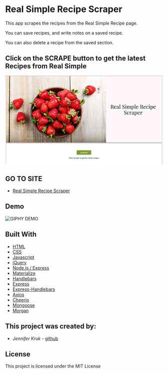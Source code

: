 # Real Simple Recipe Scraper

This app scrapes the recipes from the Real Simple Recipe page.

You can save recipes, and write notes on a saved recipe.

You can also delete a recipe from the saved section.

## Click on the SCRAPE button to get the latest Recipes from Real Simple

![SCRAPE](./public/assets/images/scrapePage.png)


## GO TO SITE

* [Real Simple Recipe Scraper](https://realsimplerecipescraper.herokuapp.com/)

## Demo
![GIPHY DEMO](./public/assets/images/demo.gif)


## Built With

* [HTML](https://developer.mozilla.org/en-US/docs/Web/HTML)
* [CSS](https://developer.mozilla.org/en-US/docs/Web/CSS)
* [Javascript](https://developer.mozilla.org/en-US/docs/Web/JavaScript)
* [jQuery](https://developer.mozilla.org/en-US/docs/Glossary/jQuery)
* [Node.js / Express](https://developer.mozilla.org/en-US/docs/Learn/Server-side/Express_Nodejs)
* [Materialize](https://materializecss.com/)
* [Handlebars](https://handlebarsjs.com/)
* [Express](https://expressjs.com/)
* [Express-Handlebars](https://www.npmjs.com/package/express-handlebars)
* [Axios](https://www.npmjs.com/package/axios)
* [Cheerio](https://cheerio.js.org/)
* [Mongoose](https://mongoosejs.com/)
* [Morgan](https://www.npmjs.com/package/morgan)



## This project was created by:
* *Jennifer Kruk* - [github](https://github.com/jenkruk)

## License

This project is licensed under the MIT License
